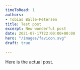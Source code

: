 ```yaml
---
timeToRead: 1
authors:
- Tobias Balle-Petersen
title: Test post
excerpt: New wonderful post
date: 2021-07-17T22:00:00+00:00
hero: "/images/favicon.svg"
draft: true

---
```

Here is the actual post.
